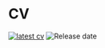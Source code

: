 # CV

[![latest cv](https://img.shields.io/github/v/tag/brandysnaps/CV?label=Download%20CV)](https://github.com/brandysnaps/CV/releases/latest/download/cv.pdf)
![Release date](https://img.shields.io/github/release-date/brandysnaps/CV)
